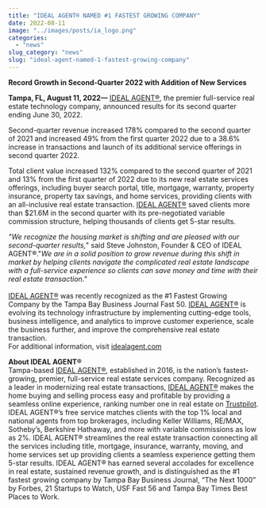 ```yaml
---
title: "IDEAL AGENT® NAMED #1 FASTEST GROWING COMPANY"
date: 2022-08-11
image: "../images/posts/ia_logo.png"
categories:
  - "news"
slug_category: "news"
slug: "ideal-agent-named-1-fastest-growing-company"
---
```


__Record Growth in Second-Quarter 2022 with Addition of New Services__

**Tampa, FL, **August 11, 2022**—** [IDEAL AGENT®](http://idealagent.com/?source=pr), the premier full-service real
estate technology company, announced results for its second quarter ending June 30, 2022.

Second-quarter revenue increased 178% compared to the second quarter of 2021 and increased 49% from the first quarter
2022 due to a 38.6% increase in transactions and launch of its additional service offerings in second quarter 2022.

Total client value increased 132% compared to the second quarter of 2021 and 13% from the first quarter of 2022 due to
its new real estate services offerings, including buyer search portal, title, mortgage, warranty, property insurance,
property tax savings, and home services, providing clients with an all-inclusive real estate
transaction. [I](http://idealagent.com/?source=pr)[DEAL AGENT®](http://idealagent.com/?source=pr) saved clients more
than $21.6M in the second quarter with its pre-negotiated variable commission structure, helping thousands of clients
get 5-star results.

_"We recognize the housing market is shifting and are pleased with our second-quarter results,_" said Steve Johnston,
Founder & CEO of IDEAL AGENT®."_We are in a solid position to grow revenue during this shift in market by helping
clients navigate the complicated real estate landscape with a full-service experience so clients can save money and time
with their real estate transaction."_  
[  
IDEAL AGENT®](http://idealagent.com/?source=pr) was recently recognized as the #1 Fastest Growing Company by the Tampa
Bay Business Journal Fast 50. [IDEAL AGENT®](http://idealagent.com/?source=pr) is evolving its technology infrastructure
by implementing cutting-edge tools, business intelligence, and analytics to improve customer experience, scale the
business further, and improve the comprehensive real estate transaction.  
For additional information, visit [idealagent.com](http://idealagent.com/?source=pr)

**About IDEAL AGENT®**  
Tampa-based [IDEAL AGENT®](http://idealagent.com/?source=pr), established in 2016, is the nation’s fastest-growing,
premier, full-service real estate services company. Recognized as a leader in modernizing real estate
transactions, [IDEAL AGENT®](http://idealagent.com/?source=pr) makes the home buying and selling process easy and
profitable by providing a seamless online experience, ranking number one in real estate
on [Trustpilot](https://www.trustpilot.com/review/idealagent.com). IDEAL AGENT®’s free service matches clients with the
top 1% local and national agents from top brokerages, including Keller Williams, RE/MAX, Sotheby’s, Berkshire Hathaway,
and more with variable commissions as low as 2%. IDEAL AGENT® streamlines the real estate transaction connecting all the
services including title, mortgage, insurance, warranty, moving, and home services set up providing clients a seamless
experience getting them 5-star results. IDEAL AGENT® has earned several accolades for excellence in real estate,
sustained revenue growth, and is distinguished as the #1 fastest growing company by Tampa Bay Business Journal, “The
Next 1000” by Forbes, 21 Startups to Watch, USF Fast 56 and Tampa Bay Times Best Places to Work.

###

